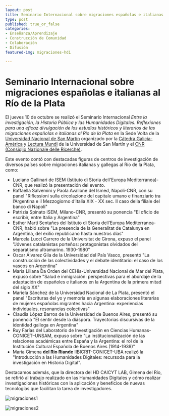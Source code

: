 ```yaml
---
layout: post
title: Seminario Internacional sobre migraciones españolas e italianas al Río de la Plata
type: post
published: true_or_false
categories:
- Enseñanza/Aprendizaje
- Construcción de Comunidad
- Colaboración
- Difusión
featured-img: migraciones-hd1

---
```


# Seminario Internacional sobre migraciones españolas e italianas al Río de la Plata

El jueves 10 de octubre se realizó el Seminario Internacional *Entre la investigación, la Historia Pública y las Humanidades Digitales. Reflexiones para una eficaz divulgación de los estudios históricos y literarios de las migraciones españolas e italianas al Río de la Plata* en la Sede Volta de la [Universidad Nacional de San Martín](http://www.unsam.edu.ar/) organizado por la [Cátedra Galicia-América](http://noticias.unsam.edu.ar/tag/catedra-galicia-america/) y [Lectura Mundi](http://noticias.unsam.edu.ar/category/lectura-mundi/) de la Universidad de San Martín y el [CNR (Consiglio Nazionale delle Ricerche)](https://www.ismed.cnr.it/it/component/gicalreader/?Itemid=103&wdate=20191021&startIndex0=&view=event&modGiCalReaderView=default&eventID=fb5e8a06cb96f0177d47575b070dbd88&gcid=1). 

Este evento contó con destacadas figuras de centros de investigación de diversos países sobre migraciones italianas y gallegas al Río de la Plata, como: 

* Luciano Gallinari de ISEM (Istituto di Storia dell'Europa Mediterranea)-CNR, que realizó la presentación del evento.
* Raffaella Salvemini y Paola Avallone del Ismed, Napoli-CNR, con su panel "Riflessioni sulla circolazione del capitale umano e finanziario tra l’Argentina e il Mezzogiorno d’Italia XIX - XX sec. Il caso della filiale del banco di Napoli"
* Patrizia Spinato ISEM, Milano-CNR, presentó su ponencia "El oficio de escribir, entre Italia y Argentina"
* Esther Martí Sentañes del Istituto di Storia dell’Europa Mediterranea-CNR, habló sobre "La presencia de la Generalitat de Catalunya en Argentina, del exilio republicano hasta nuestros días"
* Marcela Lucci Carrero de la Universitat de Girona, expuso el panel "Jóvenes catalanistas porteños: protagonistas olvidados del separatismo ultramarino. 1930-1980"
* Oscar Álvarez Gila de la Universidad del País Vasco, presentó "La construcción de las colectividades y el debate identitario: el caso de los vascos en Argentina"
* María Liliana Da Orden del CEHis-Universidad  Nacional de Mar del Plata, expuso sobre "Salud e inmigración: perspectivas para el abordaje de la adaptación de españoles e italianos en la Argentina de la primera mitad del siglo XX"
* Mariela Sánchez de la Universidad Nacional de La Plata, presentó el panel "Escrituras del yo y memoria en algunas elaboraciones literarias de mujeres españolas migrantes hacia Argentina: experiencias individuales, resonancias colectivas"
* Claudia López Barros de la Universidad de Buenos Aires, presentó su ponencia "El sentir desde la diáspora. Trayectorias discursivas de la identidad gallega en Argentina"
* Ruy Farías del Laboratorio de Investigación en Ciencias Humanas-CONICET–UNSAM, expuso sobre "La institucionalización de las relaciones académicas entre España y la Argentina: el rol de la Institución Cultural Española de Buenos Aires (1914-1939)"
* María Gimena **del Rio Riande** IIBICRIT-CONICET-UBA realizó la "Introducción a las Humanidades Digitales: recursoda para la investigación en Historia Digital".

Destacamos además, que la directora del HD CAICYT LAB, Gimena del Rio, se refirió al trabajo realizado en las Humanidades Digitales y cómo realizar investigaciones históricas con la aplicación y beneficios de nuevas tecnologías que facilitan la tarea de investigadores.


![migraciones1](/assets/img/posts/migraciones-hd-1.jpeg)

![migraciones2](/assets/img/posts/migraciones-hd-2_xs.jpg)



